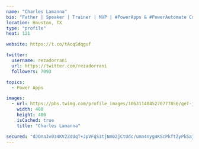 ```yaml
---
name: "Charles Lamanna"
bio: "Father | Speaker | Trainer | MVP | #PowerApps & #PowerAutomate Community Super User | YouTuber Right-pointing triangle http://youtube.com/c/rezadorrani | Learn - Share - Clockwise rightwards and leftwards open circle arrows"
location: Houston, TX
type: "profile"
heat: 121

website: https://t.co/tAcqSdqguf

twitter:
  username: rezadorrani
  url: https://twitter.com/rezadorrani
  followers: 7093

topics:
  - Power Apps

images:
  - url: https://pbs.twimg.com/profile_images/1063114045270777856/qeT-jpWr_400x400.jpg
    width: 400
    height: 400
    isCached: true
    title: "Charles Lamanna"

secured: "dJOYaJv034KV2ZdUqT+JpVFqS3tjNm02jCtUdc/umn4nyg4KScPkftZyPkSajjoRXRWzzzqzRnuEHnT5xTwsnqAUA0c7YIdm/NGv6u4/HjKJGcsP7F0rhLJKfVmGSusvWMhdwBBy+ahmIcE1YpoWGkL5VROcyuybIBt/KjXsQ6HBVdwQFdPTrbfu7BP8WHLYxHgBG3ioNltbFd9JtLBgq4HmdyeA62A08cLFS715IgTyGcTG0YnCz9OsiKiSvJeyUIOwc1m4QkA2vP+ee7lDF89sy2eoE75vphIkml2LznFXYUbU87g5v+HxNu8afhHO+0VW9MQKSDZe/Pvd95F7C5DDggMNFNOXUaIBUTUlygxtXgUYhvSv0ZmiWYDeJwyEGdJLU+oJdv3YAUp4S+FJp0sE5Sbn3DOljpGI+jbr5/o=;AdqdpmDcc1FeNmMzyoEOyg=="
---
```


